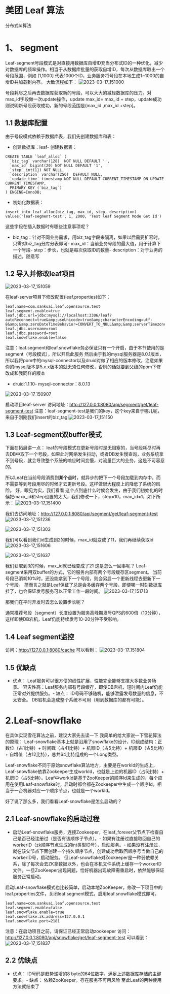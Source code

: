 # 美团 Leaf 算法

分布式Id算法

# 1、 segment

Leaf-segment号段模式是对直接用数据库自增ID充当分布式ID的一种优化，减少对数据库的频率操作。相当于从数据库批量的获取自增ID，每次从数据库取出一个号段范围，例如 (1,1000] 代表1000个ID，业务服务将号段在本地生成1~1000的自增ID并加载到内存。 大致流程如下：
![2023-03-17_151000](../../../img/2023/03/2023-03-17_151000.png)

号段耗尽之后再去数据库获取新的号段，可以大大的减轻数据库的压力。对max_id字段做一次update操作，update max_id= max_id + step，update成功则说明新号段获取成功，新的号段范围是(max_id ,max_id +step]。 

## 1.1 数据库配置

由于号段模式依赖于数据库表，我们先创建数据库和表：
- 创建数据库：leaf- 创建数据表：
```
CREATE TABLE `leaf_alloc` (
  `biz_tag` varchar(128)  NOT NULL DEFAULT '',
  `max_id` bigint(20) NOT NULL DEFAULT '1',
  `step` int(11) NOT NULL,
  `description` varchar(256)  DEFAULT NULL,
  `update_time` timestamp NOT NULL DEFAULT CURRENT_TIMESTAMP ON UPDATE CURRENT_TIMESTAMP,
  PRIMARY KEY (`biz_tag`)
) ENGINE=InnoDB;

```
- 初始化数据表：
```
insert into leaf_alloc(biz_tag, max_id, step, description) values('leaf-segment-test', 1, 2000, 'Test leaf Segment Mode Get Id')

```

这些字段在插入数据时有哪些注意事项呢？
- biz_tag：针对不同业务需求，用biz_tag字段来隔离，如果以后需要扩容时，只需对biz_tag分库分表即可- max_id：当前业务号段的最大值，用于计算下一个号段- step：步长，也就是每次获取ID的数量- description：对于业务的描述，随意写

## 1.2 导入并修改leaf项目

![2023-03-17_151059](../../../img/2023/03/2023-03-17_151059.png)

在leaf-server项目下修改配置(leaf.properties)如下：

```
leaf.name=com.sankuai.leaf.opensource.test
leaf.segment.enable=true
leaf.jdbc.url=jdbc:mysql://localhost:3306/leaf?autoReconnect=true&amp;useUnicode=true&amp;characterEncoding=utf-8&amp;&amp;zeroDateTimeBehavior=CONVERT_TO_NULL&amp;&amp;serverTimezone=GMT%2B8
leaf.jdbc.username=root
leaf.jdbc.password=root
leaf.snowflake.enable=false

```

注意：leaf.segment和leaf.snowflake务必保证只有一个开启，由于本节使用的是segment（号段模式），所以开启此服务 然后由于我的mysql服务器是8.0.1版本，所以我将pom中的mysql-connector以及druid对做了相应的版本修改，注意如果你的mysql版本是5.x.x版本的就无须任何修改，否则的话就要到父级的pom下修改成和我同样的版本
- druid:1.1.10- mysql-connector：8.0.13

![2023-03-17_150907](../../../img/2023/03/2023-03-17_150907.png)

启动项目leaf-server 访问地址：http://127.0.0.1:8080/api/segment/get/leaf-segment-test 注意：leaf-segment-test是我们的key，这个key来自于哪儿呢，来自于刚刚我们insert的biz_tag
![2023-03-17_151150](../../../img/2023/03/2023-03-17_151150.png)

## 1.3 Leaf-segment双buffer模式

下面在拓展讲一点： leaf的号段模式在更新号段时是无阻塞的，当号段耗尽时再去DB中取下一个号段，如果此时网络发生抖动，或者DB发生慢查询，业务系统拿不到号段，就会导致整个系统的响应时间变慢，对流量巨大的业务，这是不可容忍的。

所以Leaf在当前号段消费到**某个点**时，就异步的把下一个号段加载到内存中。而不需要等到号段用尽的时候才去更新号段。这样做很大程度上的降低了系统的风险。 好，眼见为实，我们看看 这个点到底什么时候会发生，由于我们初始化的时候把maxx_id和step设置的太大，我们修改一下，step=10，max_id=1，如下所示： 
![2023-03-17_151400](../../../img/2023/03/2023-03-17_151400.png)

我们去访问地址：http://127.0.0.1:8080/api/segment/get/leaf-segment-test 
![2023-03-17_151236](../../../img/2023/03/2023-03-17_151428.png)

![2023-03-17_151303](../../../img/2023/03/2023-03-17_151441.png)

我们可以看到我们id生成到2的时候，max_id就变成了11，我们再继续获取id 
![2023-03-17_151606](../../../img/2023/03/2023-03-17_151606.png)

![2023-03-17_151637](../../../img/2023/03/2023-03-17_151637.png)

我们获取到3的时候，max_id就已经变成了21 这是怎么一回事呢？ Leaf-segment采用双buffer的方式，它的服务内部有两个号段缓存区segment。 当前号段已消耗10%时，还没能拿到下一个号段，则会另启一个更新线程去更新下一个号段。 简而言之就是Leaf保证了总是会多缓存两个号段，即便哪一时刻数据库挂了，也会保证发号服务可以正常工作一段时间。 
![2023-03-17_151713](../../../img/2023/03/2023-03-17_151713.png)

那我们在平时开发时去怎么设置步长呢？

>  
 通常推荐号段（segment）长度设置为服务高峰期发号QPS的600倍（10分钟），这样即使DB宕机，Leaf仍能持续发号10-20分钟不受影响。 


## 1.4 Leaf segment监控

访问：http://127.0.0.1:8080/cache 可以看到： 
![2023-03-17_151804](../../../img/2023/03/2023-03-17_151804.png)

## 1.5 优缺点
- 优点： Leaf服务可以很方便的线性扩展，性能完全能够支撑大多数业务场景。 容灾性高：Leaf服务内部有号段缓存，即使DB宕机，短时间内Leaf仍能正常对外提供服务。- 缺点： ID号码不够随机，能够泄露发号数量的信息，不太安全。 DB宕机会造成整个系统不可用（用到数据库的都有可能）。
# 2.Leaf-snowflake

在具体实现雪花算法之前，建议大家先去读一下 我简单的给大家说一下雪花算法的原理： Leaf-snowflake基本上就是沿用了snowflake的设计，ID组成结构：正数位（占1比特）+ 时间戳（占41比特）+ 机器ID（占5比特）+ 机房ID（占5比特）+ 自增值（占12比特），总共64比特组成的一个Long类型。

Leaf-snowflake不同于原始snowflake算法地方，主要是在workId的生成上，Leaf-snowflake依靠Zookeeper生成workId，也就是上边的机器ID（占5比特）+ 机房ID（占5比特）。Leaf中workId是基于ZooKeeper的顺序Id来生成的，每个应用在使用Leaf-snowflake时，启动时都会都在Zookeeper中生成一个顺序Id，相当于一台机器对应一个顺序节点，也就是一个workId。

好了说了那么多，我们看看Leaf-snowflake是怎么启动的？

## 2.1 Leaf-snowflake的启动过程
- 启动Leaf-snowflake服务，连接Zookeeper，在leaf_forever父节点下检查自己是否已经注册过（是否有该顺序子节点）。- 如果有注册过直接取回自己的workerID（zk顺序节点生成的int类型ID号），启动服务。- 如果没有注册过，就在该父节点下面创建一个持久顺序节点，创建成功后取回顺序号当做自己的workerID号，启动服务。
但Leaf-snowflake对Zookeeper是一种弱依赖关系，除了每次会去ZK拿数据以外，也会在本机文件系统上缓存一个workerID文件。一旦ZooKeeper出现问题，恰好机器出现故障需重启时，依然能够保证服务正常启动。

启动Leaf-snowflake模式也比较简单，启动本地ZooKeeper，修改一下项目中的leaf.properties文件，关闭leaf.segment模式，启用leaf.snowflake模式即可。

```
leaf.name=com.sankuai.leaf.opensource.test
leaf.segment.enable=false
leaf.snowflake.enable=true
leaf.snowflake.zk.address=127.0.0.1
leaf.snowflake.port=2181

```

注意：在启动项目之前，请保证已经正常启动zookeeper 访问：http://127.0.0.1:8080/api/snowflake/get/leaf-segment-test 可以看到： 
![2023-03-17_151837](../../../img/2023/03/2023-03-17_151837.png)

## 2.2 优缺点
- 优点： ID号码是趋势递增的8 byte的64位数字，满足上述数据库存储的主键要求。- 缺点： 依赖ZooKeeper，存在服务不可用风险
至此Leaf的两种使用方法就结束了
